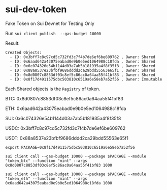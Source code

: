 # sui-dev-token

Fake Token on Sui Devnet for Testing Only

Run
`sui client publish  --gas-budget 10000`

Result:

```
Created Objects:
  - ID: 0x3bff7c8c97cd5c732fd3c7f4b7de6ef6be609762 , Owner: Shared
  - ID: 0x6aad642a43075eabad0e9b0e5ed1064988c18fda , Owner: Shared
  - ID: 0x6c074326e54b1144d03a7ab5b181935a4f8f35f8 , Owner: Shared
  - ID: 0x88a8537e23bfbf9686dddd2ca29bdd55563e65f1 , Owner: Shared
  - ID: 0x8d0807c8853df03c8ef5c86ac0a64aa55f41bf83 , Owner: Shared
  - ID: 0x8f17d4911575dbc503810c6519a6e58eb7a52f56 , Owner: Immutable
```

Each Shared objects is the `Registry` of token.

BTC: 0x8d0807c8853df03c8ef5c86ac0a64aa55f41bf83

ETH: 0x6aad642a43075eabad0e9b0e5ed1064988c18fda

SUI: 0x6c074326e54b1144d03a7ab5b181935a4f8f35f8

USDC: 0x3bff7c8c97cd5c732fd3c7f4b7de6ef6be609762

USDT: 0x88a8537e23bfbf9686dddd2ca29bdd55563e65f1

`export PACKAGE=0x8f17d4911575dbc503810c6519a6e58eb7a52f56`

`sui client call --gas-budget 10000 --package $PACKAGE --module "token_btc" --function "mint" --args 0x8d0807c8853df03c8ef5c86ac0a64aa55f41bf83 1000`

`sui client call --gas-budget 10000 --package $PACKAGE --module "token_eth" --function "mint" --args 0x6aad642a43075eabad0e9b0e5ed1064988c18fda 1000`
